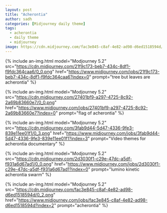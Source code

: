 ```yaml
---
layout: post
title: "Acherontia"
author: sadh
categories: [Midjourney daily theme]
tags:
  - acherontia
  - daily theme
  - midjourney
image: https://cdn.midjourney.com/fac3e845-c8af-4e82-ad98-d6ed1518594d/0_2.png
---
```


<div class="row row-cols-1 row-cols-md-2">

{% include an-img.html model="Modjourney 5.2"
src="https://cdn.midjourney.com/21f9c173-beb7-434c-8df1-f9fdc364caa6/0_0.png"
href="https://www.midjourney.com/jobs/21f9c173-beb7-434c-8df1-f9fdc364caa6?index=0"
prompt="tree but leaves are acherontia"
%}

{% include an-img.html model="Modjourney 5.2"
src="https://cdn.midjourney.com/27401bf9-a297-4725-8c92-2a69b83660e7/0_0.png"
href="https://www.midjourney.com/jobs/27401bf9-a297-4725-8c92-2a69b83660e7?index=0"
prompt="flag of acherontia"
%}

{% include an-img.html model="Modjourney 5.2"
src="https://cdn.midjourney.com/3fab9d44-5d47-4336-9fe3-839e11ee01f1/0_3.png"
href="https://www.midjourney.com/jobs/3fab9d44-5d47-4336-9fe3-839e11ee01f1?index=3"
prompt="Video themes for acherontia documentary"
%}

{% include an-img.html model="Modjourney 5.2"
src="https://cdn.midjourney.com/2d3030f1-c29e-47dc-a5df-f931a6d67ad1/0_0.png"
href="https://www.midjourney.com/jobs/2d3030f1-c29e-47dc-a5df-f931a6d67ad1?index=0"
prompt="lumino kinetic acherontia swarm"
%}

{% include an-img.html model="Modjourney 5.2"
src="https://cdn.midjourney.com/fac3e845-c8af-4e82-ad98-d6ed1518594d/0_2.png"
href="https://www.midjourney.com/jobs/fac3e845-c8af-4e82-ad98-d6ed1518594d?index=2"
prompt="acherontia"
%}

</div>